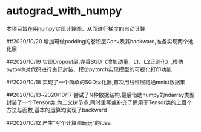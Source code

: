 # autograd_with_numpy
本项目旨在用numpy实现计算图，从而进行梯度的自动计算

##2020/10/20
增加可做padding的卷积层Conv及其backward,准备实现两个池化层

##2020/10/19
实现Dropout层,完善SGD（增加动量，L1、L2正则化）,模仿pytorch对代码进行良好封装、模仿pytorch实现模型的可视化打印功能

##2020/10/18
实现了一个简单的SGD优化器,首次用线性层跑通mnist数据集

##2020/10/13~2020/10/17
尝试了N种数据结构,最后借助numpy的ndarray类型封装了一个Tensor类,为二叉树节点,同时重写或补充了适用于Tensor类的上百个方法与函数,基本的运算均实现了backward

##2020/10/12
产生“写个计算图玩玩”的idea